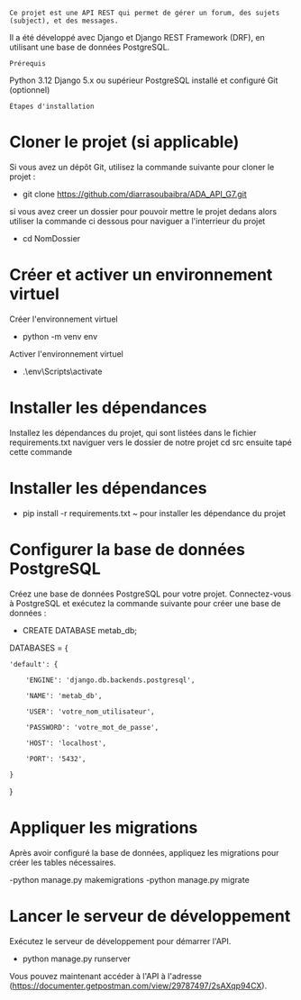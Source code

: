     Ce projet est une API REST qui permet de gérer un forum, des sujets (subject), et des messages. 
Il a été développé avec Django et Django REST Framework (DRF), en utilisant une base de données PostgreSQL.
                                                                                          
                                                                                          
    Prérequis

Python 3.12
Django 5.x ou supérieur
PostgreSQL installé et configuré
Git (optionnel)

    Étapes d'installation

# Cloner le projet (si applicable)
Si vous avez un dépôt Git, utilisez la commande suivante pour cloner le projet :

- git clone https://github.com/diarrasoubaibra/ADA_API_G7.git

si vous avez creer un dossier pour pouvoir mettre le projet dedans alors utiliser la commande ci dessous pour naviguer a l'interrieur du projet 
- cd NomDossier

# Créer et activer un environnement virtuel
Créer l'environnement virtuel
- python -m venv env

Activer l'environnement virtuel
- .\env\Scripts\activate

# Installer les dépendances
Installez les dépendances du projet, qui sont listées dans le fichier requirements.txt
naviguer vers le dossier de notre projet
cd src ensuite tapé cette commande
# Installer les dépendances
- pip install -r requirements.txt                 ~ pour installer les dépendance du projet

# Configurer la base de données PostgreSQL
Créez une base de données PostgreSQL pour votre projet. Connectez-vous à PostgreSQL et exécutez la commande suivante pour créer une base de données :
- CREATE DATABASE metab_db;


DATABASES = {

    'default': {
    
        'ENGINE': 'django.db.backends.postgresql',
        
        'NAME': 'metab_db',
        
        'USER': 'votre_nom_utilisateur',
        
        'PASSWORD': 'votre_mot_de_passe',
        
        'HOST': 'localhost',
        
        'PORT': '5432',
        
    }
}

# Appliquer les migrations
Après avoir configuré la base de données, appliquez les migrations pour créer les tables nécessaires.

-python manage.py makemigrations
-python manage.py migrate

# Lancer le serveur de développement
Exécutez le serveur de développement pour démarrer l'API.
- python manage.py runserver

Vous pouvez maintenant accéder à l'API à l'adresse (https://documenter.getpostman.com/view/29787497/2sAXqp94CX).

